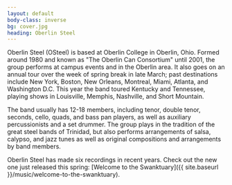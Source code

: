 ```yaml
---
layout: default
body-class: inverse
bg: cover.jpg
heading: Oberlin Steel
---
```


Oberlin Steel (OSteel) is based at Oberlin College in Oberlin, Ohio. Formed around 1980 and known as "The Oberlin Can Consortium" until 2001, the group performs at campus events and in the Oberlin area. It also goes on an annual tour over the week of spring break in late March; past destinations include New York, Boston, New Orleans, Montreal, Miami, Atlanta, and Washington D.C. This year the band toured Kentucky and Tennessee, playing shows in Louisville, Memphis, Nashville, and Short Mountain.

The band usually has 12-18 members, including tenor, double tenor, seconds, cello, quads, and bass pan players, as well as auxiliary percussionists and a set drummer. The group plays in the tradition of the great steel bands of Trinidad, but also performs arrangements of salsa, calypso, and jazz tunes as well as original compositions and arrangements by band members.

Oberlin Steel has made six recordings in recent years. Check out the new one just released this spring: [Welcome to the Swanktuary]({{ site.baseurl }}/music/welcome-to-the-swanktuary).
